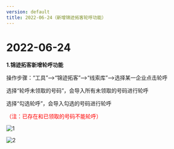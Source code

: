 ```yaml
---
version: default
title: 2022-06-24（新增锦迹拓客轮呼功能）
---
```

# 2022-06-24

<ImageViewer/>

**1.锦迹拓客新增轮呼功能**

操作步骤：“工具”-->“锦迹拓客”-->“线索库”-->选择某一企业点击轮呼

选择“轮呼未领取的号码”，会导入所有未领取的号码进行轮呼

选择“勾选轮呼”，会导入勾选的号码进行轮呼

<span style="color:red">（注：已存在和已领取的号码不能轮呼）</span>

![1](/assets/media/6.24.1.png "1")

![2](/assets/media/6.24.2.png "2")